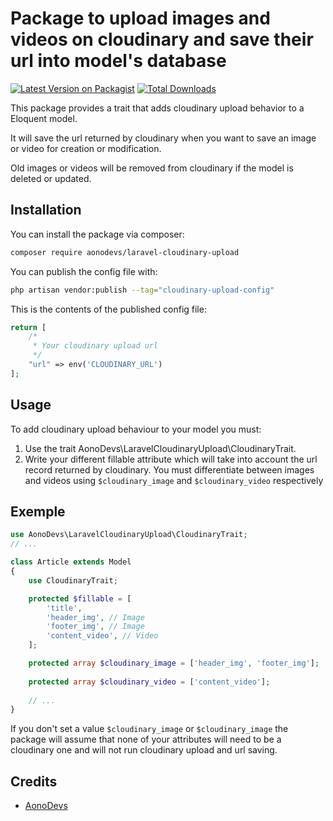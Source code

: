 # Package to upload images and videos on cloudinary and save their url into model's database

[![Latest Version on Packagist](https://img.shields.io/packagist/v/aonodevs/laravel-cloudinary-upload.svg?style=flat-square)](https://packagist.org/packages/aonodevs/laravel-cloudinary-upload)
[![Total Downloads](https://img.shields.io/packagist/dt/aonodevs/laravel-cloudinary-upload.svg?style=flat-square)](https://packagist.org/packages/aonodevs/laravel-cloudinary-upload)

This package provides a trait that adds cloudinary upload behavior to a Eloquent model.

It will save the url returned by cloudinary when you want to save an image or video for creation or modification. 

Old images or videos will be removed from cloudinary if the model is deleted or updated.

## Installation

You can install the package via composer:

```bash
composer require aonodevs/laravel-cloudinary-upload
```


You can publish the config file with:

```bash
php artisan vendor:publish --tag="cloudinary-upload-config"
```

This is the contents of the published config file:

```php
return [
    /*
     * Your cloudinary upload url
     */
    "url" => env('CLOUDINARY_URL')
];
```

## Usage
To add cloudinary upload behaviour to your model you must:

1. Use the trait AonoDevs\LaravelCloudinaryUpload\CloudinaryTrait.
2. Write your different fillable attribute which will take into account the url record returned by cloudinary. You must differentiate between images and videos using `$cloudinary_image` and `$cloudinary_video` respectively

## Exemple

```php
use AonoDevs\LaravelCloudinaryUpload\CloudinaryTrait;
// ...

class Article extends Model
{
    use CloudinaryTrait;

    protected $fillable = [
        'title',
        'header_img', // Image
        'footer_img', // Image
        'content_video', // Video
    ];

    protected array $cloudinary_image = ['header_img', 'footer_img'];
    
    protected array $cloudinary_video = ['content_video'];
    
    // ...
}
```
If you don't set a value `$cloudinary_image` or `$cloudinary_image` the package will assume that none of your attributes will need to be a cloudinary one and will not run cloudinary upload and url saving.

## Credits

- [AonoDevs](https://github.com/AonoDevs)
